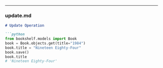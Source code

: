 
---

### **update.md**
```markdown
# Update Operation

```python
from bookshelf.models import Book
book = Book.objects.get(title="1984")
book.title = "Nineteen Eighty-Four"
book.save()
book.title
# 'Nineteen Eighty-Four'
